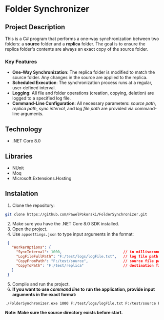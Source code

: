 # Folder Synchronizer

## Project Description

This is a C# program that performs a one-way synchronization between two folders: a **source** folder and a **replica** folder. The goal is to ensure the replica folder's contents are always an exact copy of the source folder.

### Key Features
* **One-Way Synchronization**: The replica folder is modified to match the source folder. Any changes in the source are applied to the replica.
* **Scheduled Execution**: The synchronization process runs at a regular, user-defined interval.
* **Logging**: All file and folder operations (creation, copying, deletion) are logged to a specified log file.
* **Command-Line Configuration**: All necessary parameters: _source path_, _replica path_, _sync interval_, and _log file path_ are provided via command-line arguments.

## Technology
* .NET Core 8.0

## Libraries
* NUnit
* Moq
* Microsoft.Extensions.Hosting

## Instalation

1. Clone the repository:

  ```bash
  git clone https://github.com/PawelPokorski/FolderSynchronizer.git
  ```
2. Make sure you have the .NET Core 8.0 SDK installed.
3. Open the project.
4. Use `appsettings.json` to type input arguments in the format:
   
 ```json
  {
    "WorkerOptions": {
      "SyncInterval": 1000,                            // in milliseconds
      "LogFileFullPath": "F:/test/logs/logFile.txt",   // log file path with file name
      "CopyFromPath": "F:/test/source",                // source file path
      "CopyToPath": "F:/test/replica"                  // destination file path
    }
  }
 ```
5. Compile and run the project.
6. **If you want to use _command line_ to run the application, provide input arguments in the exact format:**
   
```bash
./FolderSynchronizer.exe 1000 F:/test/logs/logFile.txt F:/test/source F:/test/replica
```

**Note: Make sure the source directory exists before start.**
